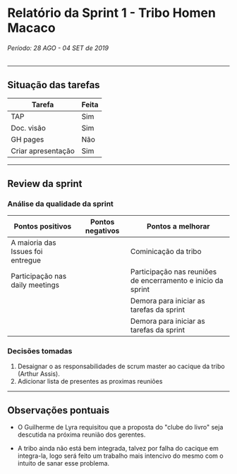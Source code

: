 # Relatório da Sprint 1 - Tribo Homen Macaco

###### Período: 28 AGO - 04 SET de 2019

------

## Situação das tarefas

| Tarefa | Feita |
| ------ | ----- |
|   TAP     |   Sim    |
|     Doc. visão   |  Sim     |
|   GH pages     |    Não   |
| Criar apresentação |    Sim   |

---

## Review da sprint

### Análise da qualidade da sprint

| Pontos positivos | Pontos negativos | Pontos a melhorar |
| ---------------- | ---------------- | ----------------- |
| A maioria das Issues foi entregue|                  | Cominicação da tribo |
| Participação nas daily meetings |                  | Participação nas reuniões de encerramento e inicio da sprint |
|   |   | Demora para iniciar as tarefas da sprint |
|   |   | Demora para iniciar as tarefas da sprint |

### Decisões tomadas

1. Desaignar o as responsabilidades de scrum master ao cacique da tribo (Arthur Assis).
2. Adicionar lista de presentes as proximas reuniões  

---

## Observações pontuais

- O Guilherme de Lyra requisitou que a proposta do "clube do livro" seja descutida na próxima reunião dos gerentes.

- A tribo ainda não está bem integrada, talvez por falha do cacique em integra-la, logo será feito um trabalho mais intencivo do mesmo com o intuito de sanar esse problema.